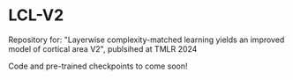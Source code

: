 # LCL-V2
Repository for: "Layerwise complexity-matched learning yields an improved model of cortical area V2", publsihed at TMLR 2024


Code and pre-trained checkpoints to come soon! 
